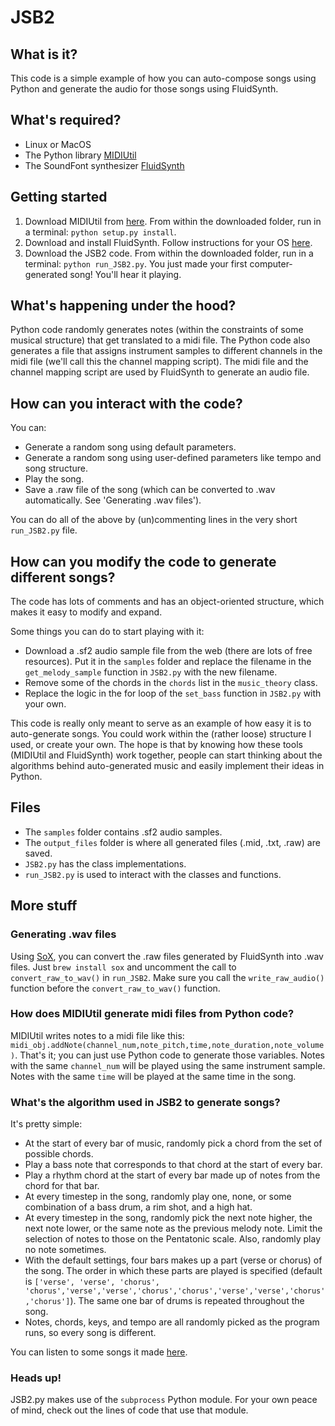 # JSB2

## What is it?
This code is a simple example of how you can auto-compose songs using Python and generate the audio for those songs using FluidSynth.

## What's required?

- Linux or MacOS
- The Python library [MIDIUtil](http://www.emergentmusics.org/midiutil)
- The SoundFont synthesizer [FluidSynth](http://www.fluidsynth.org/)

## Getting started

1. Download MIDIUtil from [here](https://code.google.com/p/midiutil/downloads/detail?name=MIDIUtil-0.89.zip&can=2&q=). From within the downloaded folder, run in a terminal: `python setup.py install`.
2. Download and install FluidSynth. Follow instructions for your OS [here](http://sourceforge.net/p/fluidsynth/wiki/BuildingWithCMake/).
3. Download the JSB2 code. From within the downloaded folder, run in a terminal: `python run_JSB2.py`. You just made your first computer-generated song! You'll hear it playing.

## What's happening under the hood?

Python code randomly generates notes (within the constraints of some musical structure) that get translated to a midi file. The Python code also generates a file that assigns instrument samples to different channels in the midi file (we'll call this the channel mapping script). The midi file and the channel mapping script are used by FluidSynth to generate an audio file.

## How can you interact with the code?

You can:
- Generate a random song using default parameters.
- Generate a random song using user-defined parameters like tempo and song structure.
- Play the song.
- Save a .raw file of the song (which can be converted to .wav automatically. See 'Generating .wav files').

You can do all of the above by (un)commenting lines in the very short `run_JSB2.py` file.

## How can you modify the code to generate different songs?

The code has lots of comments and has an object-oriented structure, which makes it easy to modify and expand.

Some things you can do to start playing with it:

- Download a .sf2 audio sample file from the web (there are lots of free resources). Put it in the `samples` folder and replace the filename in the `get_melody_sample` function in `JSB2.py` with the new filename.
- Remove some of the chords in the `chords` list in the `music_theory` class.
- Replace the logic in the for loop of the `set_bass` function in `JSB2.py` with your own.

This code is really only meant to serve as an example of how easy it is to auto-generate songs. You could work within the (rather loose) structure I used, or create your own. The hope is that by knowing how these tools (MIDIUtil and FluidSynth) work together, people can start thinking about the algorithms behind auto-generated music and easily implement their ideas in Python.

## Files

- The `samples` folder contains .sf2 audio samples.
- The `output_files` folder is where all generated files (.mid, .txt, .raw) are saved.
- `JSB2.py` has the class implementations.
- `run_JSB2.py` is used to interact with the classes and functions.

## More stuff

### Generating .wav files

Using [SoX](http://sox.sourceforge.net/), you can convert the .raw files generated by FluidSynth into .wav files. Just `brew install sox` and uncomment the call to `convert_raw_to_wav()` in `run_JSB2`. Make sure you call the `write_raw_audio()` function before the `convert_raw_to_wav()` function.

### How does MIDIUtil generate midi files from Python code?

MIDIUtil writes notes to a midi file like this: `midi_obj.addNote(channel_num,note_pitch,time,note_duration,note_volume)`. That's it; you can just use Python code to generate those variables. Notes with the same `channel_num` will be played using the same instrument sample. Notes with the same `time` will be played at the same time in the song.

### What's the algorithm used in JSB2 to generate songs?

It's pretty simple: 
- At the start of every bar of music, randomly pick a chord from the set of possible chords.
- Play a bass note that corresponds to that chord at the start of every bar.
- Play a rhythm chord at the start of every bar made up of notes from the chord for that bar.
- At every timestep in the song, randomly play one, none, or some combination of a bass drum, a rim shot, and a high hat.
- At every timestep in the song, randomly pick the next note higher, the next note lower, or the same note as the previous melody note. Limit the selection of notes to those on the Pentatonic scale. Also, randomly play no note sometimes.
- With the default settings, four bars makes up a part (verse or chorus) of the song. The order in which these parts are played is specified (default is `['verse', 'verse', 'chorus', 'chorus','verse','verse','chorus','chorus','verse','verse','chorus','chorus']`). The same one bar of drums is repeated throughout the song.
- Notes, chords, keys, and tempo are all randomly picked as the program runs, so every song is different.

You can listen to some songs it made [here](https://soundcloud.com/ckdotca/sets/jsb2).

### Heads up!

JSB2.py makes use of the `subprocess` Python module. For your own peace of mind, check out the lines of code that use that module.
